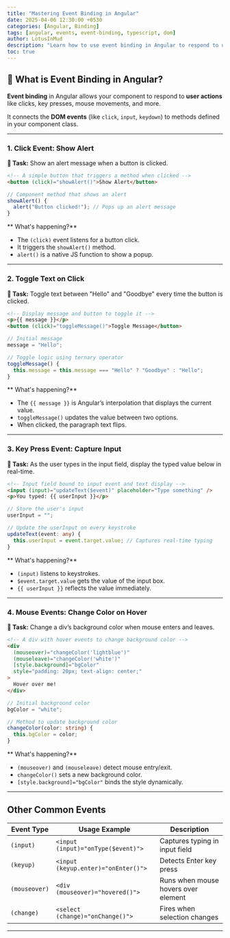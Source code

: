 ```yaml
---
title: "Mastering Event Binding in Angular"
date: 2025-04-06 12:30:00 +0530
categories: [Angular, Binding]
tags: [angular, events, event-binding, typescript, dom]
author: LotusInMud
description: "Learn how to use event binding in Angular to respond to user interactions like clicks, keypresses, and mouse movements. Includes practical examples and detailed explanations."
toc: true
---
```


## 🔗 What is Event Binding in Angular?

**Event binding** in Angular allows your component to respond to **user actions** like clicks, key presses, mouse movements, and more.

It connects the **DOM events** (like `click`, `input`, `keydown`) to methods defined in your component class.

---

### 1. Click Event: Show Alert

**🔹 Task:** Show an alert message when a button is clicked.

```html
<!-- A simple button that triggers a method when clicked -->
<button (click)="showAlert()">Show Alert</button>
```

```ts
// Component method that shows an alert
showAlert() {
  alert("Button clicked!"); // Pops up an alert message
}
```

** What's happening?**
- The `(click)` event listens for a button click.
- It triggers the `showAlert()` method.
- `alert()` is a native JS function to show a popup.

---

### 2️. Toggle Text on Click

**🔹 Task:** Toggle text between "Hello" and "Goodbye" every time the button is clicked.

```html
<!-- Display message and button to toggle it -->
<p>{{ message }}</p>
<button (click)="toggleMessage()">Toggle Message</button>
```

```ts
// Initial message
message = "Hello";

// Toggle logic using ternary operator
toggleMessage() {
  this.message = this.message === "Hello" ? "Goodbye" : "Hello";
}
```

** What's happening?**
- The `{{ message }}` is Angular’s interpolation that displays the current value.
- `toggleMessage()` updates the value between two options.
- When clicked, the paragraph text flips.

---

### 3️. Key Press Event: Capture Input

**🔹 Task:** As the user types in the input field, display the typed value below in real-time.

```html
<!-- Input field bound to input event and text display -->
<input (input)="updateText($event)" placeholder="Type something" />
<p>You typed: {{ userInput }}</p>
```

```ts
// Store the user's input
userInput = "";

// Update the userInput on every keystroke
updateText(event: any) {
  this.userInput = event.target.value; // Captures real-time typing
}
```

** What's happening?**
- `(input)` listens to keystrokes.
- `$event.target.value` gets the value of the input box.
- `{{ userInput }}` reflects the value immediately.

---

### 4️. Mouse Events: Change Color on Hover

**🔹 Task:** Change a div’s background color when mouse enters and leaves.

```html
<!-- A div with hover events to change background color -->
<div
  (mouseover)="changeColor('lightblue')"
  (mouseleave)="changeColor('white')"
  [style.background]="bgColor"
  style="padding: 20px; text-align: center;"
>
  Hover over me!
</div>
```

```ts
// Initial background color
bgColor = "white";

// Method to update background color
changeColor(color: string) {
  this.bgColor = color;
}
```

** What's happening?**
- `(mouseover)` and `(mouseleave)` detect mouse entry/exit.
- `changeColor()` sets a new background color.
- `[style.background]="bgColor"` binds the style dynamically.

---

##  Other Common Events

| Event Type   | Usage Example                              | Description                         |
|--------------|----------------------------------------------|-------------------------------------|
| `(input)`    | `<input (input)="onType($event)">`         | Captures typing in input field      |
| `(keyup)`    | `<input (keyup.enter)="onEnter()">`        | Detects Enter key press             |
| `(mouseover)`| `<div (mouseover)="hovered()">`            | Runs when mouse hovers over element |
| `(change)`   | `<select (change)="onChange()">`           | Fires when selection changes        |

---

